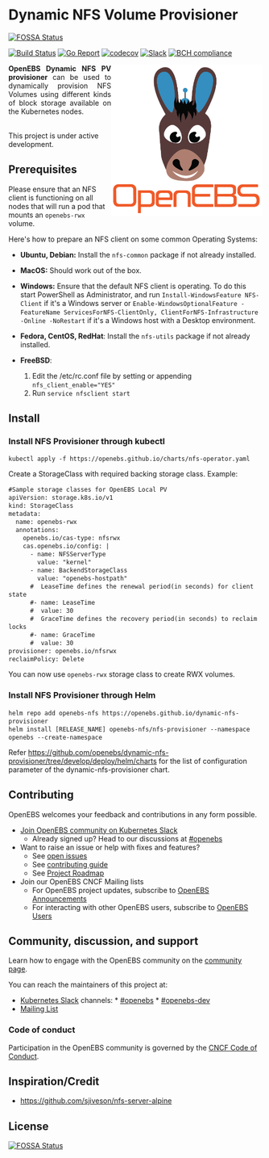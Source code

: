 # Dynamic NFS Volume Provisioner
[![FOSSA Status](https://app.fossa.com/api/projects/git%2Bgithub.com%2Fopenebs%2Fdynamic-nfs-provisioner.svg?type=shield)](https://app.fossa.com/projects/git%2Bgithub.com%2Fopenebs%2Fdynamic-nfs-provisioner?ref=badge_shield)


[![Build Status](https://github.com/openebs/dynamic-nfs-provisioner/actions/workflows/build.yml/badge.svg)](https://github.com/openebs/dynamic-nfs-provisioner/actions/workflows/build.yml)
[![Go Report](https://goreportcard.com/badge/github.com/openebs/dynamic-nfs-provisioner)](https://goreportcard.com/report/github.com/openebs/dynamic-nfs-provisioner)
[![codecov](https://codecov.io/gh/openebs/dynamic-nfs-provisioner/branch/develop/graph/badge.svg)](https://app.codecov.io/gh/openebs/dynamic-nfs-provisioner)
[![Slack](https://img.shields.io/badge/chat!!!-slack-ff1493.svg?style=flat-square)](https://kubernetes.slack.com/messages/openebs)
[![BCH compliance](https://bettercodehub.com/edge/badge/openebs/dynamic-nfs-provisioner?branch=develop)](https://bettercodehub.com/results/openebs/dynamic-nfs-provisioner)

<img width="300" align="right" alt="OpenEBS Logo" src="https://raw.githubusercontent.com/cncf/artwork/HEAD/projects/openebs/stacked/color/openebs-stacked-color.png" xmlns="http://www.w3.org/1999/html">

<p align="justify">
<strong>OpenEBS Dynamic NFS PV provisioner</strong> can be used to dynamically provision 
NFS Volumes using different kinds of block storage available on the Kubernetes nodes. 
<br>
<br>
</p>

This project is under active development. 

## Prerequisites ##


Please ensure that an NFS client is functioning on all nodes that will run a pod that mounts an `openebs-rwx` volume. 

Here's how to prepare an NFS client on some common Operating Systems:

- **Ubuntu, Debian:** Install the `nfs-common` package if not already installed.

- **MacOS:** Should work out of the box.

- **Windows:**
Ensure that the default NFS client is operating. To do this start PowerShell as Administrator, and run `Install-WindowsFeature NFS-Client` if it's a Windows server or `Enable-WindowsOptionalFeature -FeatureName ServicesForNFS-ClientOnly, ClientForNFS-Infrastructure -Online -NoRestart` if it's a Windows host with a Desktop environment.

- **Fedora, CentOS, RedHat**: Install the `nfs-utils` package if not already installed.

- **FreeBSD**: 
   1) Edit the /etc/rc.conf file by setting or appending `nfs_client_enable="YES"`
   2) Run `service nfsclient start`

## Install
### Install NFS Provisioner through kubectl
```
kubectl apply -f https://openebs.github.io/charts/nfs-operator.yaml
```

Create a StorageClass with required backing storage class. Example:
```
#Sample storage classes for OpenEBS Local PV
apiVersion: storage.k8s.io/v1
kind: StorageClass
metadata:
  name: openebs-rwx
  annotations:
    openebs.io/cas-type: nfsrwx
    cas.openebs.io/config: |
      - name: NFSServerType
        value: "kernel"
      - name: BackendStorageClass
        value: "openebs-hostpath"
      #  LeaseTime defines the renewal period(in seconds) for client state
      #- name: LeaseTime
      #  value: 30
      #  GraceTime defines the recovery period(in seconds) to reclaim locks
      #- name: GraceTime
      #  value: 30
provisioner: openebs.io/nfsrwx
reclaimPolicy: Delete
```

You can now use `openebs-rwx` storage class to create RWX volumes.

### Install NFS Provisioner through Helm
```
helm repo add openebs-nfs https://openebs.github.io/dynamic-nfs-provisioner
helm install [RELEASE_NAME] openebs-nfs/nfs-provisioner --namespace openebs --create-namespace
```

Refer https://github.com/openebs/dynamic-nfs-provisioner/tree/develop/deploy/helm/charts for the list of configuration parameter of the dynamic-nfs-provisioner chart.

## Contributing

OpenEBS welcomes your feedback and contributions in any form possible.

- [Join OpenEBS community on Kubernetes Slack](https://kubernetes.slack.com)
  - Already signed up? Head to our discussions at [#openebs](https://kubernetes.slack.com/messages/openebs/)
- Want to raise an issue or help with fixes and features?
  - See [open issues](https://github.com/openebs/openebs/issues)
  - See [contributing guide](./CONTRIBUTING.md)
  - See [Project Roadmap](https://github.com/orgs/openebs/projects/12)
- Join our OpenEBS CNCF Mailing lists
  - For OpenEBS project updates, subscribe to [OpenEBS Announcements](https://lists.cncf.io/g/cncf-openebs-announcements)
  - For interacting with other OpenEBS users, subscribe to [OpenEBS Users](https://lists.cncf.io/g/cncf-openebs-users)

## Community, discussion, and support

Learn how to engage with the OpenEBS community on the [community page](https://github.com/openebs/openebs/tree/HEAD/community).

You can reach the maintainers of this project at:

- [Kubernetes Slack](http://slack.k8s.io/) channels: 
      * [#openebs](https://kubernetes.slack.com/messages/openebs/)
      * [#openebs-dev](https://kubernetes.slack.com/messages/openebs-dev/)
- [Mailing List](https://lists.cncf.io/g/cncf-openebs-users)

### Code of conduct

Participation in the OpenEBS community is governed by the [CNCF Code of Conduct](CODE-OF-CONDUCT.md).

## Inspiration/Credit
- https://github.com/sjiveson/nfs-server-alpine


## License
[![FOSSA Status](https://app.fossa.com/api/projects/git%2Bgithub.com%2Fopenebs%2Fdynamic-nfs-provisioner.svg?type=large)](https://app.fossa.com/projects/git%2Bgithub.com%2Fopenebs%2Fdynamic-nfs-provisioner?ref=badge_large)